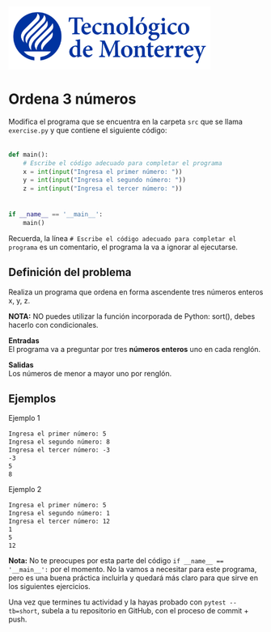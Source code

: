 ![Tec de Monterrey](../../images/logotecmty.png)
# Ordena 3 números

Modifica el programa que se encuentra en la carpeta `src` que se llama
`exercise.py` y que contiene el siguiente código:

```python

def main():
    # Escribe el código adecuado para completar el programa
    x = int(input("Ingresa el primer número: "))
    y = int(input("Ingresa el segundo número: "))
    z = int(input("Ingresa el tercer número: "))


if __name__ == '__main__':
    main()
```

Recuerda, la línea `# Escribe el código adecuado para completar el programa` es un comentario, el programa la va a ignorar al ejecutarse.

## Definición del problema  

Realiza un programa que ordena en forma ascendente tres números enteros x, y, z.

**NOTA:** NO puedes utilizar la función incorporada de Python: sort(), debes hacerlo con condicionales.

**Entradas**  
El programa va a preguntar por tres **números enteros** uno en cada renglón.

**Salidas**  
Los números de menor a mayor uno por renglón.
 
## Ejemplos  

Ejemplo 1    

```plaintext
Ingresa el primer número: 5
Ingresa el segundo número: 8
Ingresa el tercer número: -3
-3
5
8
```
Ejemplo 2

```plaintext
Ingresa el primer número: 5
Ingresa el segundo número: 1
Ingresa el tercer número: 12
1
5
12
```
**Nota:** No te preocupes por esta parte del código
`if __name__ == '__main__':` por el momento. No la vamos a necesitar para
este programa, pero es una buena práctica incluirla y quedará más
claro para que sirve en los siguientes ejercicios.

Una vez que termines tu actividad y la hayas probado con `pytest --tb=short`,
subela a tu repositorio en GitHub, con el proceso de commit + push.